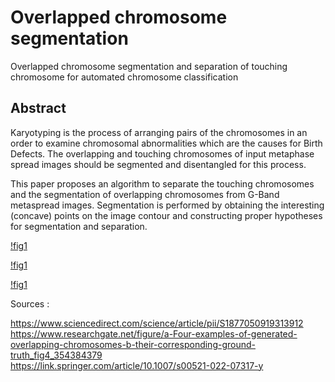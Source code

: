 # Overlapped chromosome segmentation  

Overlapped chromosome segmentation and separation of touching chromosome for automated chromosome classification  
## Abstract
Karyotyping is the process of arranging pairs of the chromosomes in an order to examine chromosomal abnormalities which are the causes for Birth Defects. The overlapping and touching chromosomes of input metaphase spread images should be segmented and disentangled for this process.  

This paper proposes an algorithm to separate the touching chromosomes and the segmentation of overlapping chromosomes from G-Band metaspread images. Segmentation is performed by obtaining the interesting (concave) points on the image contour and constructing proper hypotheses for segmentation and separation.  

[!fig1](./fig1.jpg)  

[!fig1](./fig1.png)  

[!fig1](./fig1.gif)  

Sources : 

https://www.sciencedirect.com/science/article/pii/S1877050919313912  
https://www.researchgate.net/figure/a-Four-examples-of-generated-overlapping-chromosomes-b-their-corresponding-ground-truth_fig4_354384379  
https://link.springer.com/article/10.1007/s00521-022-07317-y


